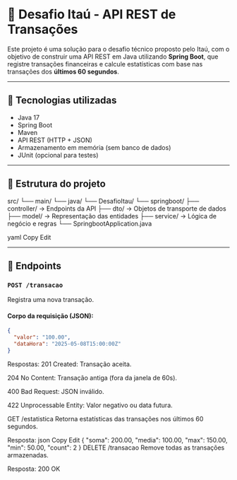 # 💸 Desafio Itaú - API REST de Transações

Este projeto é uma solução para o desafio técnico proposto pelo Itaú, com o objetivo de construir uma API REST em Java utilizando **Spring Boot**, que registre transações financeiras e calcule estatísticas com base nas transações dos **últimos 60 segundos**.

---

## 🔧 Tecnologias utilizadas

- Java 17
- Spring Boot
- Maven
- API REST (HTTP + JSON)
- Armazenamento em memória (sem banco de dados)
- JUnit (opcional para testes)

---

## 📂 Estrutura do projeto

src/
└── main/
└── java/
└── DesafioItau/
└── springboot/
├── controller/ → Endpoints da API
├── dto/ → Objetos de transporte de dados
├── model/ → Representação das entidades
├── service/ → Lógica de negócio e regras
└── SpringbootApplication.java

yaml
Copy
Edit

---

## 🔁 Endpoints

### `POST /transacao`
Registra uma nova transação.

#### Corpo da requisição (JSON):
```json
{
  "valor": "100.00",
  "dataHora": "2025-05-08T15:00:00Z"
}
```
Respostas:
201 Created: Transação aceita.

204 No Content: Transação antiga (fora da janela de 60s).

400 Bad Request: JSON inválido.

422 Unprocessable Entity: Valor negativo ou data futura.

GET /estatistica
Retorna estatísticas das transações nos últimos 60 segundos.

Resposta:
json
Copy
Edit
{
  "soma": 200.00,
  "media": 100.00,
  "max": 150.00,
  "min": 50.00,
  "count": 2
}
DELETE /transacao
Remove todas as transações armazenadas.

Resposta:
200 OK

